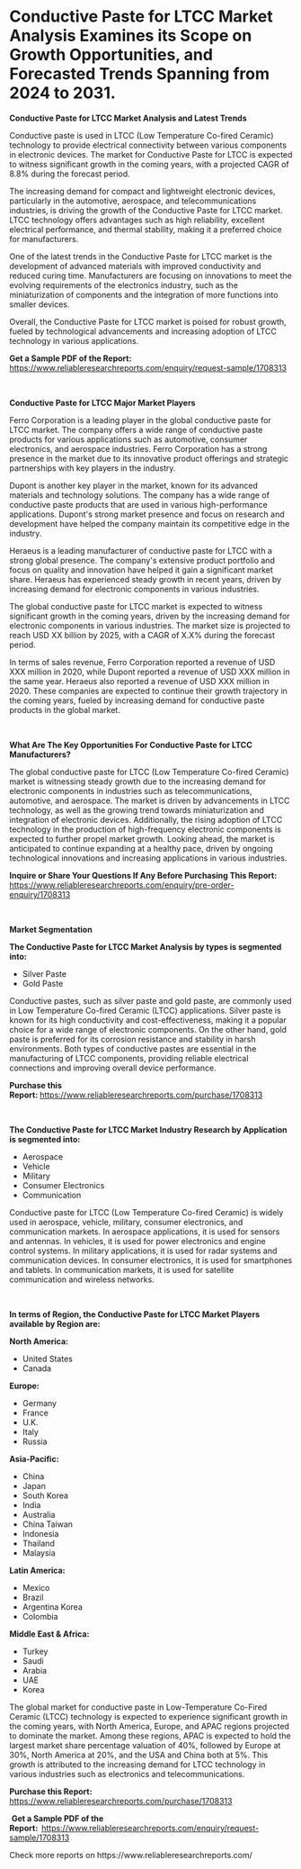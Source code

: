 <p><h1>Conductive Paste for LTCC Market Analysis Examines its Scope on Growth Opportunities, and Forecasted Trends Spanning from 2024 to 2031.</h1></p><p><strong>Conductive Paste for LTCC Market Analysis and Latest Trends</strong></p>
<p><p>Conductive paste is used in LTCC (Low Temperature Co-fired Ceramic) technology to provide electrical connectivity between various components in electronic devices. The market for Conductive Paste for LTCC is expected to witness significant growth in the coming years, with a projected CAGR of 8.8% during the forecast period. </p><p>The increasing demand for compact and lightweight electronic devices, particularly in the automotive, aerospace, and telecommunications industries, is driving the growth of the Conductive Paste for LTCC market. LTCC technology offers advantages such as high reliability, excellent electrical performance, and thermal stability, making it a preferred choice for manufacturers.</p><p>One of the latest trends in the Conductive Paste for LTCC market is the development of advanced materials with improved conductivity and reduced curing time. Manufacturers are focusing on innovations to meet the evolving requirements of the electronics industry, such as the miniaturization of components and the integration of more functions into smaller devices.</p><p>Overall, the Conductive Paste for LTCC market is poised for robust growth, fueled by technological advancements and increasing adoption of LTCC technology in various applications.</p></p>
<p><strong>Get a Sample PDF of the Report:&nbsp;</strong> <a href="https://www.reliableresearchreports.com/enquiry/request-sample/1708313">https://www.reliableresearchreports.com/enquiry/request-sample/1708313</a></p>
<p>&nbsp;</p>
<p><strong>Conductive Paste for LTCC Major Market Players</strong></p>
<p><p>Ferro Corporation is a leading player in the global conductive paste for LTCC market. The company offers a wide range of conductive paste products for various applications such as automotive, consumer electronics, and aerospace industries. Ferro Corporation has a strong presence in the market due to its innovative product offerings and strategic partnerships with key players in the industry.</p><p>Dupont is another key player in the market, known for its advanced materials and technology solutions. The company has a wide range of conductive paste products that are used in various high-performance applications. Dupont's strong market presence and focus on research and development have helped the company maintain its competitive edge in the industry.</p><p>Heraeus is a leading manufacturer of conductive paste for LTCC with a strong global presence. The company's extensive product portfolio and focus on quality and innovation have helped it gain a significant market share. Heraeus has experienced steady growth in recent years, driven by increasing demand for electronic components in various industries.</p><p>The global conductive paste for LTCC market is expected to witness significant growth in the coming years, driven by the increasing demand for electronic components in various industries. The market size is projected to reach USD XX billion by 2025, with a CAGR of X.X% during the forecast period.</p><p>In terms of sales revenue, Ferro Corporation reported a revenue of USD XXX million in 2020, while Dupont reported a revenue of USD XXX million in the same year. Heraeus also reported a revenue of USD XXX million in 2020. These companies are expected to continue their growth trajectory in the coming years, fueled by increasing demand for conductive paste products in the global market.</p></p>
<p>&nbsp;</p>
<p><strong>What Are The Key Opportunities For Conductive Paste for LTCC Manufacturers?</strong></p>
<p><p>The global conductive paste for LTCC (Low Temperature Co-fired Ceramic) market is witnessing steady growth due to the increasing demand for electronic components in industries such as telecommunications, automotive, and aerospace. The market is driven by advancements in LTCC technology, as well as the growing trend towards miniaturization and integration of electronic devices. Additionally, the rising adoption of LTCC technology in the production of high-frequency electronic components is expected to further propel market growth. Looking ahead, the market is anticipated to continue expanding at a healthy pace, driven by ongoing technological innovations and increasing applications in various industries.</p></p>
<p><strong>Inquire or Share Your Questions If Any Before Purchasing This Report:</strong> <a href="https://www.reliableresearchreports.com/enquiry/pre-order-enquiry/1708313">https://www.reliableresearchreports.com/enquiry/pre-order-enquiry/1708313</a></p>
<p>&nbsp;</p>
<p><strong>Market Segmentation</strong></p>
<p><strong>The Conductive Paste for LTCC Market Analysis by types is segmented into:</strong></p>
<p><ul><li>Silver Paste</li><li>Gold Paste</li></ul></p>
<p><p>Conductive pastes, such as silver paste and gold paste, are commonly used in Low Temperature Co-fired Ceramic (LTCC) applications. Silver paste is known for its high conductivity and cost-effectiveness, making it a popular choice for a wide range of electronic components. On the other hand, gold paste is preferred for its corrosion resistance and stability in harsh environments. Both types of conductive pastes are essential in the manufacturing of LTCC components, providing reliable electrical connections and improving overall device performance.</p></p>
<p><strong>Purchase this Report:&nbsp;</strong><a href="https://www.reliableresearchreports.com/purchase/1708313">https://www.reliableresearchreports.com/purchase/1708313</a></p>
<p>&nbsp;</p>
<p><strong>The Conductive Paste for LTCC Market Industry Research by Application is segmented into:</strong></p>
<p><ul><li>Aerospace</li><li>Vehicle</li><li>Military</li><li>Consumer Electronics</li><li>Communication</li></ul></p>
<p><p>Conductive paste for LTCC (Low Temperature Co-fired Ceramic) is widely used in aerospace, vehicle, military, consumer electronics, and communication markets. In aerospace applications, it is used for sensors and antennas. In vehicles, it is used for power electronics and engine control systems. In military applications, it is used for radar systems and communication devices. In consumer electronics, it is used for smartphones and tablets. In communication markets, it is used for satellite communication and wireless networks.</p></p>
<p>&nbsp;</p>
<p><strong>In terms of Region, the Conductive Paste for LTCC Market Players available by Region are:</strong></p>
<p>
    <p> <strong> North America: </strong>
        <ul>
            <li>United States</li>
            <li>Canada</li>
        </ul>
        </p> 
    <p> <strong> Europe: </strong>
        <ul>
            <li>Germany</li>
            <li>France</li>
            <li>U.K.</li>
            <li>Italy</li>
            <li>Russia</li>
        </ul>
        </p> 
    <p> <strong> Asia-Pacific: </strong>
        <ul>
            <li>China</li>
            <li>Japan</li>
            <li>South Korea</li>
            <li>India</li>
            <li>Australia</li>
            <li>China Taiwan</li>
            <li>Indonesia</li>
            <li>Thailand</li>
            <li>Malaysia</li>
        </ul>
        </p> 
    <p> <strong> Latin America: </strong>
        <ul>
            <li>Mexico</li>
            <li>Brazil</li>
            <li>Argentina Korea</li>
            <li>Colombia</li>
        </ul>
        </p> 
    <p> <strong> Middle East & Africa: </strong>
        <ul>
            <li>Turkey</li>
            <li>Saudi</li>
            <li>Arabia</li>
            <li>UAE</li>
            <li>Korea</li>
        </ul>
    </p>
    </p>
<p><p>The global market for conductive paste in Low-Temperature Co-Fired Ceramic (LTCC) technology is expected to experience significant growth in the coming years, with North America, Europe, and APAC regions projected to dominate the market. Among these regions, APAC is expected to hold the largest market share percentage valuation of 40%, followed by Europe at 30%, North America at 20%, and the USA and China both at 5%. This growth is attributed to the increasing demand for LTCC technology in various industries such as electronics and telecommunications.</p></p>
<p><strong>Purchase this Report: </strong><a href="https://www.reliableresearchreports.com/purchase/1708313">https://www.reliableresearchreports.com/purchase/1708313</a></p>
<p>&nbsp;<strong>Get a Sample PDF of the Report:&nbsp;&nbsp;</strong><a href="https://www.reliableresearchreports.com/enquiry/request-sample/1708313">https://www.reliableresearchreports.com/enquiry/request-sample/1708313</a></p>
<p><strong></strong></p>
<p>Check more reports on https://www.reliableresearchreports.com/</p>